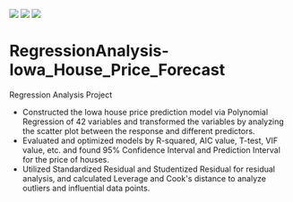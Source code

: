![](https://img.shields.io/badge/Category-Regression-success)
![](https://img.shields.io/badge/Program-R%20Markdown-green)
![](https://img.shields.io/badge/Resource-UNC-blue)

# RegressionAnalysis-Iowa_House_Price_Forecast
Regression Analysis Project

+ Constructed the Iowa house price prediction model via Polynomial Regression of 42 variables and transformed the variables by analyzing the scatter plot between the response and different predictors.
+ Evaluated and optimized models by R-squared, AIC value, T-test, VIF value, etc. and found 95% Confidence Interval and Prediction Interval for the price of houses.
+ Utilized Standardized Residual and Studentized Residual for residual analysis, and calculated Leverage and Cook's distance to analyze outliers and influential data points.
